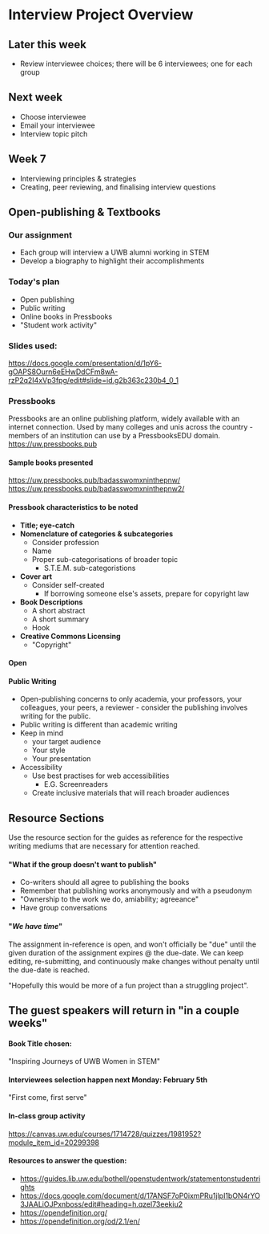 # Interview Project Overview
## Later this week
- Review interviewee choices; there will be 6 interviewees; one for each group
## Next week
- Choose interviewee
- Email your interviewee
- Interview topic pitch
## Week 7
- Interviewing principles & strategies
- Creating, peer reviewing, and finalising interview questions

## Open-publishing & Textbooks
### Our assignment
- Each group will interview a UWB alumni working in STEM
- Develop a biography to highlight their accomplishments
### Today's plan
- Open publishing
- Public writing
- Online books in Pressbooks
- "Student work activity"

### Slides used:
https://docs.google.com/presentation/d/1pY6-gOAPS8Ourn6eEHwDdCFm8wA-rzP2q2I4xVp3fpg/edit#slide=id.g2b363c230b4_0_1
### Pressbooks
Pressbooks are an online publishing platform, widely available with an internet connection. Used by many colleges and unis across the country - members of an institution can use by a PressbooksEDU domain.
https://uw.pressbooks.pub
#### Sample books presented
https://uw.pressbooks.pub/badasswomxninthepnw/
https://uw.pressbooks.pub/badasswomxninthepnw2/
#### Pressbook characteristics to be noted
- **Title; eye-catch**
- **Nomenclature of categories & subcategories**
	- Consider profession
	- Name
	- Proper sub-categorisations of broader topic
		- S.T.E.M. sub-categoristions
- **Cover art**
	- Consider self-created
		- If borrowing someone else's assets, prepare for copyright law
- **Book Descriptions**
	- A short abstract
	- A short summary
	- Hook
- **Creative Commons Licensing**
	- "Copyright"
#### Open
#### Public Writing
- Open-publishing concerns to only academia, your professors, your colleagues, your peers, a reviewer - consider the publishing involves writing for the public.
- Public writing is different than academic writing
- Keep in mind
	- your target audience
	- Your style
	- Your presentation
- Accessibility
	- Use best practises for web accessibilities
		- E.G. Screenreaders
	- Create inclusive materials that will reach broader audiences

## Resource Sections
Use the resource section for the guides as reference for the respective writing mediums that are necessary for attention reached.

#### "What if the group doesn't want to publish"
- Co-writers should all agree to publishing the books
- Remember that publishing works anonymously and with a pseudonym
- "Ownership to the work we do, amiability; agreeance"
- Have group conversations
#### "*We have time*"
The assignment in-reference is open, and won't officially be "due" until the given duration of the assignment expires @ the due-date.
We can keep editing, re-submitting, and continuously make changes without penalty until the due-date is reached.

"Hopefully this would be more of a fun project than a struggling project".

## The guest speakers will return in "in a couple weeks"

#### Book Title chosen:
"Inspiring Journeys of UWB Women in STEM"

#### Interviewees selection happen next Monday: February 5th
"First come, first serve"

#### In-class group activity
https://canvas.uw.edu/courses/1714728/quizzes/1981952?module_item_id=20299398

#### Resources to answer the question:
- https://guides.lib.uw.edu/bothell/openstudentwork/statementonstudentrights
- https://docs.google.com/document/d/17ANSF7oP0ixmPRu1jlpI1bON4rYO3JAALiOJPxnboss/edit#heading=h.qzel73eekiu2
- https://opendefinition.org/
- https://opendefinition.org/od/2.1/en/